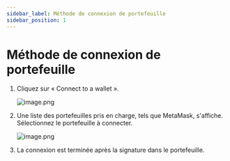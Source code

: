 ```yaml
---
sidebar_label: Méthode de connexion de portefeuille
sidebar_position: 1
---
```


# Méthode de connexion de portefeuille

1. Cliquez sur « Connect to a wallet ».
    
    ![image.png](/img/docs/swap_1.png)
    
2. Une liste des portefeuilles pris en charge, tels que MetaMask, s'affiche. Sélectionnez le portefeuille à connecter.
    
    ![image.png](/img/docs/swap_2.png)
    
3. La connexion est terminée après la signature dans le portefeuille.